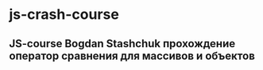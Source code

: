 # js-crash-course 

## JS-course Bogdan Stashchuk прохождение оператор сравнения для массивов и объектов